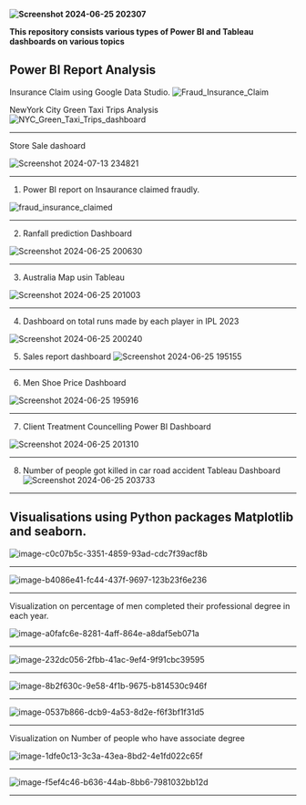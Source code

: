 
**![Screenshot 2024-06-25 202307](https://github.com/MAHJABEENMOHIUDDIN/Dashboards/assets/113221570/444968d7-cb9b-46f8-a207-f05311781124)**

**This repository consists various types of Power BI and Tableau dashboards on various topics**
## Power BI Report Analysis

Insurance Claim using Google Data Studio.
![Fraud_Insurance_Claim](https://github.com/user-attachments/assets/08dbf5bc-a6c1-4585-a236-0c894125854f)



NewYork City Green Taxi Trips Analysis 
![NYC_Green_Taxi_Trips_dashboard](https://github.com/user-attachments/assets/e8bfa9cc-673d-48e7-8ff4-3605fd4fd6f3)

-----------------------------------------------------------------------------------------------------------------------------------
Store Sale dashoard

![Screenshot 2024-07-13 234821](https://github.com/user-attachments/assets/96a325b6-5d5c-4efd-a56b-a4664ced4fa4)

-----------------------------------------------------------------------------------------------------------------------

1. Power BI report on Insaurance claimed fraudly.

![fraud_insurance_claimed](https://github.com/user-attachments/assets/be47798e-9c5d-44cd-85ca-43a15add86e2)


------------------------------------------------------------------------------------------------------------------------

2. Ranfall prediction Dashboard
   
![Screenshot 2024-06-25 200630](https://github.com/MAHJABEENMOHIUDDIN/Dashboards/assets/113221570/4b7d8f64-84d0-486c-a621-962711a0c16a)

   

------------------------------------------------------------------------------------------------------------------------
3. Australia Map usin Tableau


![Screenshot 2024-06-25 201003](https://github.com/MAHJABEENMOHIUDDIN/Dashboards/assets/113221570/2907c76a-858a-49a0-afaa-b107e476c7cd)

----------------------------------------------------------------------------------------------------------------------

4. Dashboard on total runs made by each player in IPL 2023


![Screenshot 2024-06-25 200240](https://github.com/MAHJABEENMOHIUDDIN/Dashboards/assets/113221570/92ee34f2-8202-464f-a3c7-f8f8848b64ec)

5. Sales report dashboard
![Screenshot 2024-06-25 195155](https://github.com/MAHJABEENMOHIUDDIN/Dashboards/assets/113221570/63badc5c-4bed-4223-88d7-af4590458dea)

----------------------------------------------------------------------------------------------------------------------
6. Men Shoe Price Dashboard

![Screenshot 2024-06-25 195916](https://github.com/MAHJABEENMOHIUDDIN/Dashboards/assets/113221570/b8bfed78-9246-4a22-a2cb-35cff42c1b9a)

----------------------------------------------------------------------------------------------------------------------

7. Client Treatment Councelling Power BI Dashboard

![Screenshot 2024-06-25 201310](https://github.com/MAHJABEENMOHIUDDIN/Dashboards/assets/113221570/3aef2922-6adc-4aff-a337-0d73a31e10b0)

----------------------------------------------------------------------------------------------------------------------

8. Number of people got killed in car road accident Tableau Dashboard
![Screenshot 2024-06-25 203733](https://github.com/MAHJABEENMOHIUDDIN/Dashboards/assets/113221570/eebdb872-489f-4808-999d-f02a4e171056)

--------------------------------------------------------------------------------------------------------------------------------------------------------------------------------------------------------------------------------------------

   
## **Visualisations using Python packages Matplotlib and seaborn.**

![image-c0c07b5c-3351-4859-93ad-cdc7f39acf8b](https://github.com/MAHJABEENMOHIUDDIN/Dashboards/assets/113221570/ecf1f698-d1e9-4ab8-92f0-abeb7118db86)


----------------------------------------------------------------------------------------------------------------------


![image-b4086e41-fc44-437f-9697-123b23f6e236](https://github.com/MAHJABEENMOHIUDDIN/Dashboards/assets/113221570/737cd73e-7325-407f-9a8b-4f6245b69001)

----------------------------------------------------------------------------------------------------------------------

Visualization on percentage of men completed their professional degree in each year.

![image-a0fafc6e-8281-4aff-864e-a8daf5eb071a](https://github.com/MAHJABEENMOHIUDDIN/Dashboards/assets/113221570/d4fc6409-15fb-4022-8a6b-38e51b2981f2)

----------------------------------------------------------------------------------------------------------------------

![image-232dc056-2fbb-41ac-9ef4-9f91cbc39595](https://github.com/MAHJABEENMOHIUDDIN/Dashboards/assets/113221570/4779d051-478d-479c-a7df-322539c4a976)


----------------------------------------------------------------------------------------------------------------------

![image-8b2f630c-9e58-4f1b-9675-b814530c946f](https://github.com/MAHJABEENMOHIUDDIN/Dashboards/assets/113221570/1339de30-2686-4fa6-bdd8-f16386699516)

----------------------------------------------------------------------------------------------------------------------


![image-0537b866-dcb9-4a53-8d2e-f6f3bf1f31d5](https://github.com/MAHJABEENMOHIUDDIN/Dashboards/assets/113221570/82f223e7-5c40-4c08-9566-671db9b3345e)

----------------------------------------------------------------------------------------------------------------------
Visualization on Number of people who have associate degree

![image-1dfe0c13-3c3a-43ea-8bd2-4e1fd022c65f](https://github.com/MAHJABEENMOHIUDDIN/Dashboards/assets/113221570/15ec1a38-63a1-45cc-9efc-fcfaf034c1bc)

----------------------------------------------------------------------------------------------------------------------

![image-f5ef4c46-b636-44ab-8bb6-7981032bb12d](https://github.com/MAHJABEENMOHIUDDIN/Dashboards/assets/113221570/f3ed1dca-45cd-4150-9a1d-54fe4eebd324)

----------------------------------------------------------------------------------------------------------------------
